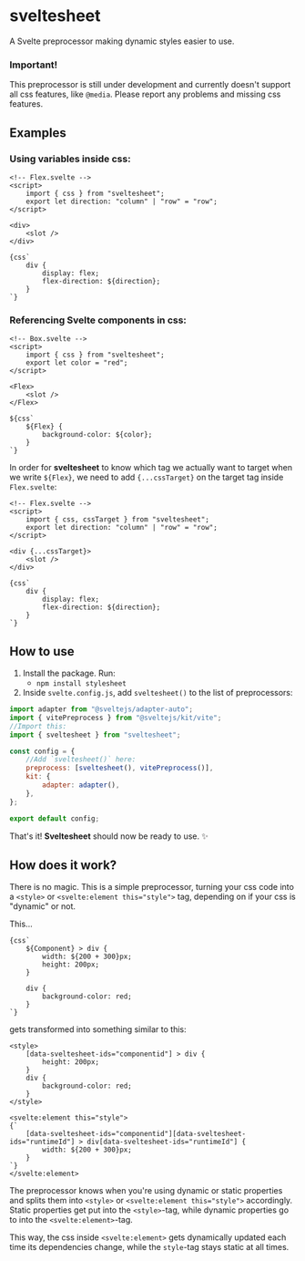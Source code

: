 # sveltesheet

A Svelte preprocessor making dynamic styles easier to use.

### Important!

This preprocessor is still under development and currently doesn't support all css features, like `@media`. Please report any problems and missing css features.

## Examples

### Using variables inside css:

```svelte
<!-- Flex.svelte -->
<script>
    import { css } from "sveltesheet";
    export let direction: "column" | "row" = "row";
</script>

<div>
    <slot />
</div>

{css`
    div {
        display: flex;
        flex-direction: ${direction};
    }
`}
```

### Referencing Svelte components in css:

```svelte
<!-- Box.svelte -->
<script>
    import { css } from "sveltesheet";
    export let color = "red";
</script>

<Flex>
    <slot />
</Flex>

${css`
    ${Flex} {
        background-color: ${color};
    }
`}
```

In order for **sveltesheet** to know which tag we actually want to target when we write `${Flex}`, we need to add `{...cssTarget}` on the target tag inside `Flex.svelte`:

```svelte
<!-- Flex.svelte -->
<script>
    import { css, cssTarget } from "sveltesheet";
    export let direction: "column" | "row" = "row";
</script>

<div {...cssTarget}>
    <slot />
</div>

{css`
    div {
        display: flex;
        flex-direction: ${direction};
    }
`}
```

## How to use

1. Install the package. Run:
    - `npm install stylesheet`
2. Inside `svelte.config.js`, add `sveltesheet()` to the list of preprocessors:

```js
import adapter from "@sveltejs/adapter-auto";
import { vitePreprocess } from "@sveltejs/kit/vite";
//Import this:
import { sveltesheet } from "sveltesheet";

const config = {
	//Add `sveltesheet()` here:
	preprocess: [sveltesheet(), vitePreprocess()],
	kit: {
		adapter: adapter(),
	},
};

export default config;
```

That's it! **Sveltesheet** should now be ready to use. ✨

## How does it work?

There is no magic. This is a simple preprocessor, turning your css code into a `<style>` or `<svelte:element this="style">` tag, depending on if your css is "dynamic" or not.

This...

```svelte
{css`
    ${Component} > div {
        width: ${200 + 300}px;
        height: 200px;
    }

    div {
        background-color: red;
    }
`}
```

gets transformed into something similar to this:

```svelte
<style>
    [data-sveltesheet-ids="componentid"] > div {
        height: 200px;
    }
    div {
        background-color: red;
    }
</style>

<svelte:element this="style">
{`
    [data-sveltesheet-ids="componentid"][data-sveltesheet-ids="runtimeId"] > div[data-sveltesheet-ids="runtimeId"] {
        width: ${200 + 300}px;
    }
`}
</svelte:element>
```

The preprocessor knows when you're using dynamic or static properties and splits them into `<style>` or `<svelte:element this="style">` accordingly. Static properties get put into the `<style>`-tag, while dynamic properties go to into the `<svelte:element>`-tag.

This way, the css inside `<svelte:element>` gets dynamically updated each time its dependencies change, while the `style`-tag stays static at all times.
